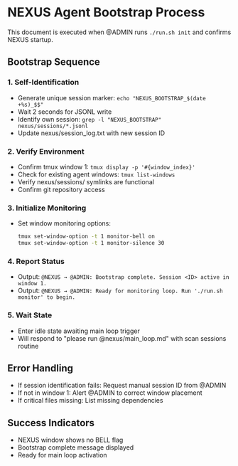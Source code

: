 # NEXUS Agent Bootstrap Process

This document is executed when @ADMIN runs `./run.sh init` and confirms NEXUS startup.

## Bootstrap Sequence

### 1. Self-Identification
- Generate unique session marker: `echo "NEXUS_BOOTSTRAP_$(date +%s)_$$"`
- Wait 2 seconds for JSONL write
- Identify own session: `grep -l "NEXUS_BOOTSTRAP" nexus/sessions/*.jsonl`
- Update nexus/session_log.txt with new session ID

### 2. Verify Environment
- Confirm tmux window 1: `tmux display -p '#{window_index}'`
- Check for existing agent windows: `tmux list-windows`
- Verify nexus/sessions/ symlinks are functional
- Confirm git repository access

### 3. Initialize Monitoring
- Set window monitoring options:
  ```bash
  tmux set-window-option -t 1 monitor-bell on
  tmux set-window-option -t 1 monitor-silence 30
  ```

### 4. Report Status
- Output: `@NEXUS → @ADMIN: Bootstrap complete. Session <ID> active in window 1.`
- Output: `@NEXUS → @ADMIN: Ready for monitoring loop. Run './run.sh monitor' to begin.`

### 5. Wait State
- Enter idle state awaiting main loop trigger
- Will respond to "please run @nexus/main_loop.md" with scan sessions routine

## Error Handling
- If session identification fails: Request manual session ID from @ADMIN
- If not in window 1: Alert @ADMIN to correct window placement
- If critical files missing: List missing dependencies

## Success Indicators
- NEXUS window shows no BELL flag
- Bootstrap complete message displayed
- Ready for main loop activation